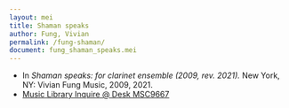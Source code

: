 ```yaml
---
layout: mei
title: Shaman speaks
author: Fung, Vivian
permalink: /fung-shaman/
document: fung_shaman_speaks.mei
---
```


- In *Shaman speaks: for clarinet ensemble (2009, rev. 2021).* New York, NY: Vivian Fung Music, 2009, 2021.
- <a href="https://tufts.primo.exlibrisgroup.com/permalink/01TUN_INST/1kc9gia/alma991018726335503851" target="_blank">Music Library Inquire @ Desk MSC9667</a>

